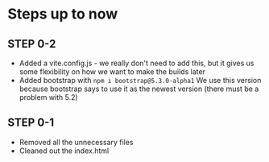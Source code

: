 # Steps up to now

## STEP 0-2
- Added a vite.config.js - we really don't need to add this, but it gives us some flexibility on how we want to make the builds later
- Added bootstrap with `npm i bootstrap@5.3.0-alpha1` We use this version because bootstrap says to use it as the newest version (there must be a problem with 5.2)

## STEP 0-1
- Removed all the unnecessary files
- Cleaned out the index.html